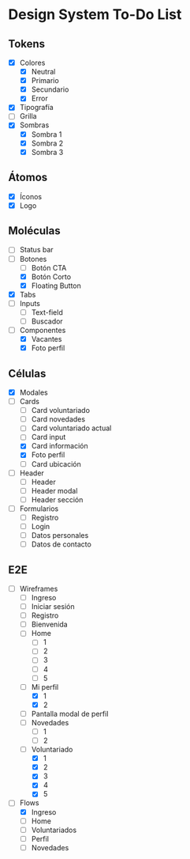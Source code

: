 # Design System To-Do List

## Tokens
- [x] Colores
    - [x] Neutral
    - [x] Primario
    - [x] Secundario
    - [x] Error
- [x] Tipografía
- [ ] Grilla
- [x] Sombras
    - [x] Sombra 1
    - [x] Sombra 2
    - [x] Sombra 3

## Átomos
- [x] Íconos
- [x] Logo

## Moléculas
- [ ] Status bar
- [ ] Botones
    - [ ] Botón CTA
    - [x] Botón Corto
    - [x] Floating Button
- [x] Tabs
- [ ] Inputs
    - [ ] Text-field
    - [ ] Buscador
- [ ] Componentes
    - [x] Vacantes
    - [x] Foto perfil

## Células
- [x] Modales
- [ ] Cards
    - [ ] Card voluntariado
    - [ ] Card novedades
    - [ ] Card voluntariado actual
    - [ ] Card input
    - [x] Card información
    - [x] Foto perfil
    - [ ] Card ubicación
- [ ] Header
    - [ ] Header
    - [ ] Header modal
    - [ ] Header sección
- [ ] Formularios
    - [ ] Registro
    - [ ] Login
    - [ ] Datos personales
    - [ ] Datos de contacto

## E2E
- [ ] Wireframes
    - [ ] Ingreso
    - [ ] Iniciar sesión
    - [ ] Registro
    - [ ] Bienvenida
    - [ ] Home
        - [ ] 1
        - [ ] 2
        - [ ] 3
        - [ ] 4
        - [ ] 5
    - [ ] Mi perfil
        - [x] 1
        - [x] 2
    - [ ] Pantalla modal de perfil
    - [ ] Novedades
        - [ ] 1
        - [ ] 2
    - [ ] Voluntariado
        - [x] 1
        - [x] 2
        - [x] 3
        - [x] 4
        - [x] 5
- [ ] Flows
    - [x] Ingreso
    - [ ] Home
    - [ ] Voluntariados
    - [ ] Perfil
    - [ ] Novedades